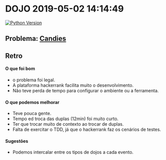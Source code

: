 # DOJO 2019-05-02 14:14:49

[![Python Version](https://img.shields.io/badge/ruby-3.7.2-green.svg)](https://img.shields.io/badge/python-3.7.2-green.svg)

## Problema: [Candies](https://www.hackerrank.com/contests/dojo-poa/challenges/candies)

## Retro

#### O que foi bom

  - o problema foi legal.
  - A plataforma hackerrank facilita muito o desenvolvimento.
  - Não teve perda de tempo para configurar o ambiente ou a ferramenta.

#### O que podemos melhorar

  - Teve pouca gente.
  - Tempo ed troca das duplas (12min) foi muito curto.
  - Ter que trocar muito de contexto ao trocar de duplas.
  - Falta de exercitar o TDD, já que o hackerrank faz os cenários de testes.

#### Sugestões

  - Podemos intercalar entre os tipos de dojos a cada evento.
